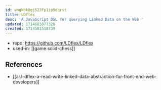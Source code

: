 ```yaml
---
id: wngkbk0gj523fp1jp5dqrst
title: LDflex
desc: 'A JavaScript DSL for querying Linked Data on the Web '
updated: 1714683077320
created: 1714581518739
---
```


- repo: https://github.com/LDflex/LDflex
- used-in: [[game.solid-chess]]

## References

- [[ar.l-dflex-a-read-write-linked-data-abstraction-for-front-end-web-developers]]